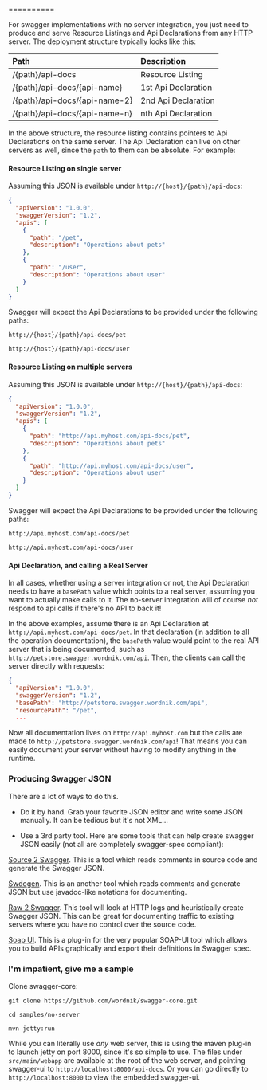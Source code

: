 ==========

For swagger implementations with no server integration, you just need to produce and serve Resource Listings and Api Declarations from any HTTP server.  The deployment structure typically looks like this:

| Path | Description | 
|:---- |:-----------|
|/{path}/api-docs               | Resource Listing     |
|/{path}/api-docs/{api-name}    | 1st Api Declaration  |
|/{path}/api-docs/{api-name-2}  | 2nd Api Declaration  |
|/{path}/api-docs/{api-name-n}  | nth Api Declaration  |

In the above structure, the resource listing contains pointers to Api Declarations on the same server.  The Api Declaration can live on other servers as well, since the `path` to them can be absolute.  For example:

#### Resource Listing on single server
Assuming this JSON is available under `http://{host}/{path}/api-docs`:

```json
{
  "apiVersion": "1.0.0",
  "swaggerVersion": "1.2",
  "apis": [
    {
      "path": "/pet",
      "description": "Operations about pets"
    },
    {
      "path": "/user",
      "description": "Operations about user"
    }
  ]
}
```

Swagger will expect the Api Declarations to be provided under the following paths:

`http://{host}/{path}/api-docs/pet`

`http://{host}/{path}/api-docs/user`

#### Resource Listing on multiple servers
Assuming this JSON is available under `http://{host}/{path}/api-docs`:

```json
{
  "apiVersion": "1.0.0",
  "swaggerVersion": "1.2",
  "apis": [
    {
      "path": "http://api.myhost.com/api-docs/pet",
      "description": "Operations about pets"
    },
    {
      "path": "http://api.myhost.com/api-docs/user",
      "description": "Operations about user"
    }
  ]
}
```

Swagger will expect the Api Declarations to be provided under the following paths:

`http://api.myhost.com/api-docs/pet`

`http://api.myhost.com/api-docs/user`

#### Api Declaration, and calling a Real Server

In all cases, whether using a server integration or not, the Api Declaration needs to have a `basePath` value which points to a real server, assuming you want to actually make calls to it.  The no-server integration will of course *not* respond to api calls if there's no API to back it!

In the above examples, assume there is an Api Declaration at `http://api.myhost.com/api-docs/pet`.  In that declaration (in addition to all the operation documentation), the `basePath` value would point to the real API server that is being documented, such as `http://petstore.swagger.wordnik.com/api`.  Then, the clients can call the server directly with requests:

```json
{
  "apiVersion": "1.0.0",
  "swaggerVersion": "1.2",
  "basePath": "http://petstore.swagger.wordnik.com/api",
  "resourcePath": "/pet",
  ...
```

Now all documentation lives on `http://api.myhost.com` but the calls are made to `http://petstore.swagger.wordnik.com/api`!  That means you can easily document your server without having to modify anything in the runtime.

### Producing Swagger JSON

There are a lot of ways to do this.

* Do it by hand.  Grab your favorite JSON editor and write some JSON manually.  It can be tedious but it's not XML...

* Use a 3rd party tool.  Here are some tools that can help create swagger JSON easily (not all are completely swagger-spec compliant):

[Source 2 Swagger](https://github.com/solso/source2swagger).  This is a tool which reads comments in source code and generate the Swagger JSON.

[Swdogen](https://github.com/dotcy/swdogen). This is an another tool which reads comments and generate JSON but use javadoc-like notations for documenting. 

[Raw 2 Swagger](https://github.com/solso/raw2swagger).  This tool will look at HTTP logs and heuristically create Swagger JSON.  This can be great for documenting traffic to existing servers where you have no control over the source code.

[Soap UI](http://olensmar.blogspot.se/2013/05/soapui-swagger-true.html).  This is a plug-in for the very popular SOAP-UI tool which allows you to build APIs graphically and export their definitions in Swagger spec.

### I'm impatient, give me a sample

Clone swagger-core:

```
git clone https://github.com/wordnik/swagger-core.git

cd samples/no-server

mvn jetty:run
```

While you can literally use *any* web server, this is using the maven plug-in to launch jetty on port 8000, since it's so simple to use.  The files under `src/main/webapp` are available at the root of the web server, and pointing swagger-ui to `http://localhost:8000/api-docs`.  Or you can go directly to `http://localhost:8000` to view the embedded swagger-ui.
